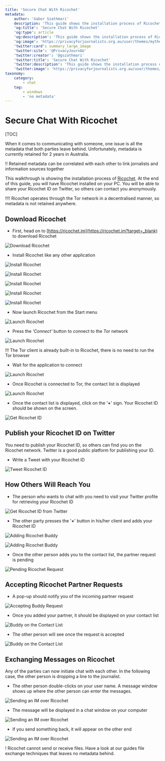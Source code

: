 ```yaml
---
title: 'Secure Chat With Ricochet'
metadata:
    author: 'Gabor Szathmari'
    description: 'This guide shows the installation process of Ricochet IM that leaves no metadata all over the place'
    'og:title': 'Secure Chat With Ricochet'
    'og:type': article
    'og:description': 'This guide shows the installation process of Ricochet IM that leaves no metadata all over the place'
    'og:image': 'https://privacyforjournalists.org.au/user/themes/mytheme/images/social.png'
    'twitter:card': summary_large_image
    'twitter:site': '@PrivacyJournAU'
    'twitter:creator': '@gszathmari'
    'twitter:title': 'Secure Chat With Ricochet'
    'twitter:description': 'This guide shows the installation process of Ricochet IM that leaves no metadata all over the place'
    'twitter:image': 'https://privacyforjournalists.org.au/user/themes/mytheme/images/social.png'
taxonomy:
    category:
        - chat
    tag:
        - windows
        - 'no metadata'
---
```


# Secure Chat With Ricochet

[TOC]

When it comes to communicating with someone, one issue is all the metadata that both parties leave behind. Unfortunately, metadata is currently retained for 2 years in Australia. 

!! Retained metadata can be correlated with each other to link jornalists and information sources together

This walkthrough is showing the installation process of [Ricochet](https://ricochet.im?target=_blank). At the end of this guide, you will have Ricochet installed on your PC. You will be able to share your Ricochet ID on Twitter, so others can contact you anonymously.

!!!! Ricochet operates through the Tor network in a decentralised manner, so metadata is not retained anywhere.

## Download Ricochet

* First, head on to [https://ricochet.im](https://ricochet.im?target=_blank) to download Ricochet

![Download Ricochet](download-ricochet.png?lightbox=1024&cropResize=600,600)

* Install Ricochet like any other application

![Install Ricochet](install-1.png?lightbox=1024&cropResize=600,600)

![Install Ricochet](install-2.png?lightbox=1024&cropResize=600,600)

![Install Ricochet](install-3.png?lightbox=1024&cropResize=600,600)

![Install Ricochet](install-4.png?lightbox=1024&cropResize=600,600)

![Install Ricochet](install-5.png?lightbox=1024&cropResize=600,600)

* Now launch Ricochet from the Start menu

![Launch Ricochet](launching-1.png?lightbox=1024&cropResize=600,600)

* Press the _'Connect'_ button to connect to the Tor network

![Launch Ricochet](launching-2.png?lightbox=1024&cropResize=600,600)

!!! The Tor client is already built-in to Ricochet, there is no need to run the Tor browser

* Wait for the application to connect

![Launch Ricochet](launching-3.png?lightbox=1024&cropResize=600,600)

* Once Ricochet is connected to Tor, the contact list is displayed

![Launch Ricochet](launching-4.png?lightbox=1024&cropResize=600,600)

* Once the contact list is displayed, click on the '**+**' sign. Your Ricochet ID should be shown on the screen.

![Get Ricochet ID](publishing-id-1.png?lightbox=1024&cropResize=600,600)

## Publish your Ricochet ID on Twitter

You need to publish your Ricochet ID, so others can find you on the Ricochet network. Twitter is a good public platform for publishing your ID.

* Write a Tweet with your Ricochet ID

![Tweet Ricochet ID](publishing-id-2.png?lightbox=1024&cropResize=600,600)

## How Others Will Reach You

* The person who wants to chat with you need to visit your Twitter profile for retrieving your Ricochet ID

![Get Ricochet ID from Twitter](getting-id-1.png?lightbox=1024&cropResize=600,600)

* The other party presses the '**+**' button in his/her client and adds your Ricochet ID

![Adding Ricochet Buddy](getting-id-2.png?lightbox=1024&cropResize=600,600)

![Adding Ricochet Buddy](getting-id-3.png?lightbox=1024&cropResize=600,600)

* Once the other person adds you to the contact list, the partner request is pending

![Pending Ricochet Request](getting-id-4.png?lightbox=1024&cropResize=600,600)

## Accepting Ricochet Partner Requests

* A pop-up should notify you of the incoming partner request

![Accepting Buddy Request](accepting-request-1.png?lightbox=1024&cropResize=600,600)

* Once you added your partner, it should be displayed on your contact list

![Buddy on the Contact List](accepting-request-2.png?lightbox=1024&cropResize=600,600)

* The other person will see once the request is accepted

![Buddy on the Contact List](accepting-request-3.png?lightbox=1024&cropResize=600,600)

## Exchanging Messages on Ricochet

Any of the parties can now initiate chat with each other. In the following case, the other person is dropping a line to the journalist.

* The other person double-clicks on your user name. A message window shows up where the other person can enter the messages.

![Sending an IM over Ricochet](sending-im-1.png?lightbox=1024&cropResize=600,600)

* The message will be displayed in a chat window on your computer

![Sending an IM over Ricochet](sending-im-2.png?lightbox=1024&cropResize=600,600)

* If you send something back, it will appear on the other end

![Sending an IM over Ricochet](sending-im-3.png?lightbox=1024&cropResize=600,600)

! Ricochet cannot send or receive files. Have a look at our guides file exchange techniques that leaves no metadata behind.
